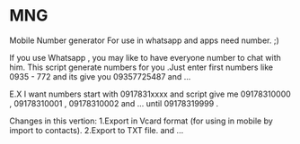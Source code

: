 MNG
===

Mobile Number generator
 For use in whatsapp and apps need number. ;)
 
 If you use Whatsapp , you may like to have everyone number to chat with him.
 This script generate numbers for you .Just enter first numbers like 0935 - 772 and its give you 09357725487 and ...
 
 E.X I want numbers start with 0917831xxxx and script give me 09178310000 , 09178310001 , 09178310002 and ... until 09178319999 .
 
Changes in this vertion:
 1.Export in Vcard format (for using in mobile by import to contacts).
 2.Export to TXT file.
 and ...
